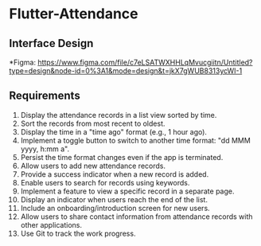 # Flutter-Attendance

## Interface Design
 *Figma: https://www.figma.com/file/c7eLSATWXHHLqMvucgiitn/Untitled?type=design&node-id=0%3A1&mode=design&t=jkX7gWUB8313ycWI-1




## Requirements
 1. Display the attendance records in a list view sorted by time.
 2. Sort the records from most recent to oldest.
 3. Display the time in a "time ago" format (e.g., 1 hour ago).
 4. Implement a toggle button to switch to another time format: "dd MMM yyyy, h:mm a".
 5. Persist the time format changes even if the app is terminated.
 6. Allow users to add new attendance records.
 7. Provide a success indicator when a new record is added.
 8. Enable users to search for records using keywords.
 9. Implement a feature to view a specific record in a separate page.
 10. Display an indicator when users reach the end of the list.
 11. Include an onboarding/introduction screen for new users.
 12. Allow users to share contact information from attendance records with other applications.
 13. Use Git to track the work progress.

